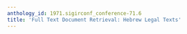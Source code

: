 ```yaml
---
anthology_id: 1971.sigirconf_conference-71.6
title: 'Full Text Document Retrieval: Hebrew Legal Texts'
---
```

